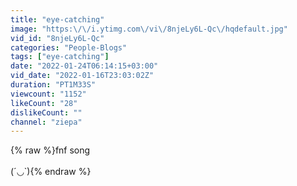 ```yaml
---
title: "eye-catching"
image: "https:\/\/i.ytimg.com\/vi\/8njeLy6L-Qc\/hqdefault.jpg"
vid_id: "8njeLy6L-Qc"
categories: "People-Blogs"
tags: ["eye-catching"]
date: "2022-01-24T06:14:15+03:00"
vid_date: "2022-01-16T23:03:02Z"
duration: "PT1M33S"
viewcount: "1152"
likeCount: "28"
dislikeCount: ""
channel: "ziepa"
---
```

{% raw %}fnf song<br /><br />(´◡`){% endraw %}
